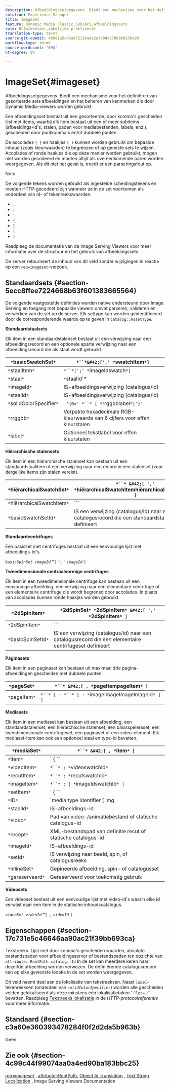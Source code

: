 ```yaml
---
description: Afbeeldingssetgegevens. Biedt een mechanisme voor het definiëren van gesorteerde sets afbeeldingen en het beheren van kenmerken die door Dynamic Media-viewers worden gebruikt.
solution: Experience Manager
title: ImageSet
feature: Dynamic Media Classic,SDK/API,Afbeeldingssets
role: Ontwikkelaar,zakelijke praktiserer
translation-type: tm+mt
source-git-commit: 469d1a5c43a972116a8a2efb0de5708800130a99
workflow-type: tm+mt
source-wordcount: '694'
ht-degree: 0%

---
```



# ImageSet{#imageset}

Afbeeldingssetgegevens. Biedt een mechanisme voor het definiëren van gesorteerde sets afbeeldingen en het beheren van kenmerken die door Dynamic Media-viewers worden gebruikt.

Een afbeeldingsset bestaat uit een gesorteerde, door komma&#39;s gescheiden lijst met items, waarbij elk item bestaat uit een of meer subitems (afbeeldings-id&#39;s, stalen, paden voor mediabestanden, labels, enz.), gescheiden door puntkomma&#39;s en/of dubbele punten.

De accolades `{ }` en haakjes `( )` kunnen worden gebruikt om bepaalde inhoud (zoals kleurwaarden) te begrenzen of op geneste sets te wijzen. Accolades of ronde haakjes die op deze manier worden gebruikt, mogen niet worden gecodeerd en moeten altijd als overeenkomende paren worden weergegeven. Als dit niet het geval is, treedt er een parseringsfout op.

>[!NOTE]
>
>De volgende tekens worden gebruikt als ingestelde scheidingstekens en moeten HTTP-gecodeerd zijn wanneer ze in de set voorkomen als onderdeel van id- of tekenreekswaarden:
>
>* `,`
>* `;`
>* `:`
>* `{`
>* `}`
>* `(`
>* `)`



Raadpleeg de documentatie van de Image Serving Viewers voor meer informatie over de structuur en het gebruik van afbeeldingssets.

De server retourneert de inhoud van dit veld zonder wijzigingen in reactie op een `req=imageset`-verzoek.

## Standaardsets {#section-5ecc8ffee7224668b63f601383665564}

De volgende vastgestelde definities worden native ondersteund door Image Serving en toegang met bepaalde viewers omvat parseren, valideren en verwerken van de set op de server. Elk settype kan worden geïdentificeerd door de corresponderende waarde op te geven in `catalog::AssetType`.

**Standaardstaalsets**

Elk item in een standaardstalenset bestaat uit een verwijzing naar een afbeeldingsrecord en een optionele aparte verwijzing naar een afbeeldingsrecord die als staal wordt gebruikt.

| `*`basicSwatchSet`*` | `*``*&#42;[',' *`swatchItem`*]` |
|---|---|
| `*`staalItem`*` | `*``*[';' *`imageIdswatch`*]` |
| `*`staal`*` | `*`staalId`*|solidColorSpecifier` |
| `*`imageId`*` | IS-afbeeldingsverwijzing (catalogus/id) |
| `*`staalId`*` | IS-afbeeldingsverwijzing (catalogus/id) |
| `*`solidColorSpecifier`*` | ` '{0x' *``* [ *`rrggbblabel`*]'}'` |
| `*`rrggbb`*` | Verpakte hexadecimale RGB-kleurwaarde van 6 cijfers voor effen kleurstalen |
| `*`label`*` | Optioneel tekstlabel voor effen kleurstalen |

**Hiërarchische stalensets**

Elk item in een hiërarchische stalenset kan bestaan uit een standaardstaalitem of een verwijzing naar een record in een stalenset (voor dergelijke items zijn stalen vereist).

| `*`hiërarchicalSwatchSet`*` | `*``* &#42;[ ',' *`hiërarchicalSwatchItemhiërarchicalSwatchItem`* ]` |
|---|---|
| `*`hiërarchicalSwatchItem`*` | `*``* | { *``* ';' *`swatchItembBasicSwatchSetIdswatch`* }` |
| `*`basicSwatchSetId`*` | IS een verwijzing (catalogus/id) naar een catalogusrecord die een standaardstalenset definieert |

**Standaardcentrifuges**

Een basisset met centrifuges bestaat uit een eenvoudige lijst met afbeeldings-id&#39;s.

*`basicSpinSet imageId`*  *`[ ';'`  *`imageId`* `]`

**Tweedimensionale centraalvormige centrifuges**

Elk item in een tweedimensionale centrifuge kan bestaan uit een eenvoudige afbeelding, een verwijzing naar een elementaire centrifuge of een elementaire centrifuge die wordt begrensd door accolades. In plaats van accolades kunnen ronde haakjes worden gebruikt.

| `*`2dSpinItem`*` | `*`2dSpinSet`* *`2dSpinItem`* &#42;[ ',' *`2dSpinItem`* ]` |
|---|---|
| `*`2dSpinItem`*` | `*``* | { '{' *``* '}' } | *`imageIdbasicSpinSetbasicSpinSetId`*` |
| `*`basicSpinSetId`*` | IS een verwijzing (catalogus/id) naar een catalogusrecord die een elementaire centrifugeset definieert |

**Paginasets**

Elk item in een paginaset kan bestaan uit maximaal drie pagina-afbeeldingen gescheiden met dubbele punten.

| `*`pageSet`*` | `*``* &#42;[ , *`pageItempageItem`* ]` |
|---|---|
| `*`pageItem`*` | `*``* [ : *``* [ : *`imageImageImageImageId`* ] ]` |

**Mediasets**

Elk item in een mediaset kan bestaan uit een afbeelding, een standaardstalenset, een hiërarchische stalenset, een basisspelersset, een tweedimensionale centrifugeset, een paginaset of een video-element. Elk mediaset-item kan ook een optioneel staal en type-id bevatten.

| `*`mediaSet`*` | `*``* &#42;[ , *`item`* ]` |
|---|---|
| `*`item`*` | ` { *``* | *``* | *``*}} | *``* } [ ; [ *``* ] [ ; [ *`videoItemItemImageItemSetItemIDreserved`* ] ] ]` |
| `*`videoItem`*` | `*``* ; *`videoswatchId`*` |
| `*`recutItem`*` | `*``* ; *`recutswatchId`*` |
| `*`imageItem`*` | `*``* ; [ *`imageIdswatchId`* ]` |
| `*`setItem`*` | ` { *``* | { '{' *``* '}' } } ; *`setLineSetSwatchId`*` |
| `*`ID`*` | `media type identifier [ img | basic | advanced_image | img | img_set | advanced_imageset | advanced_swatchset | spin | video ]` |
| `*`staalId`*` | IS-afbeeldings-id |
| `*`video`*` | Pad van video-/animatiebestand of statische catalogus-id |
| `*`recept`*` | XML-bestandspad van definitie recut of statische catalogus-id |
| `*`imageId`*` | IS-afbeeldings-id |
| `*`setId`*` | IS verwijzing naar beeld, spin, of catalogusreeks |
| `*`inlineSet`*` | Gepineerde afbeelding, spin- of catalogusset |
| `*`gereserveerd`*` | Gereserveerd voor toekomstig gebruik |

**Videosets**

Een videoset bestaat uit een eenvoudige lijst met video-id&#39;s waarin elke id verwijst naar een item in de statische inhoudscatalogus.

*`videoSet videoId`*  *`[ ,`  *`videoId`* `]`

## Eigenschappen {#section-17c731e5c46646aa90ac21f39bb693ca}

Tekstreeks. Lijst met door komma&#39;s gescheiden waarden, absolute bestandspaden voor afbeeldingsserver of bestandspaden ten opzichte van `attribute::RootPath`. `catalog::Id` In de set kan meerdere keren naar dezelfde afbeelding worden verwezen. De definiërende catalogusrecord kan op elke gewenste locatie in de set worden weergegeven.

Dit veld neemt deel aan de lokalisatie van tekstreeksen. Naast *`label`*-tekenreeksen (onderdeel van *`solidColorSpecifier`*) worden alle gescheiden velden gelokaliseerd als deze minstens één lokalisatietoken &#39; `^loc=…^`&#39; bevatten. Raadpleeg [Tekstreeks lokalisatie](/help/aem-is-ir-api/is-api/http-ref/image-serving-api-ref/c-http-protocol-reference/c-syntax-and-features/r-text-string-localization.md) in de *HTTP-protocolreferentie* voor meer informatie.

## Standaard {#section-c3a60e360393478284f0f2d2da5b963b}

Geen.

## Zie ook {#section-4c99c44f99074aa0a4ed90ba183bbc25}

[req=imageset](/help/aem-is-ir-api/is-api/http-ref/image-serving-api-ref/c-http-protocol-reference/c-command-reference/r-req/r-req.md) ,  [attribute::RootPath](/help/aem-is-ir-api/is-api/image-catalog/image-serving-api-ref/c-image-catalog-reference/c-attributes-reference/r-rootpath.md),  [Object Id Translation](/help/aem-is-ir-api/is-api/http-ref/image-serving-api-ref/c-http-protocol-reference/c-syntax-and-features/r-object-id-translation.md) ,  [Text String Localization](/help/aem-is-ir-api/is-api/http-ref/image-serving-api-ref/c-http-protocol-reference/c-syntax-and-features/r-text-string-localization.md) , Image Serving Viewers Documentation
